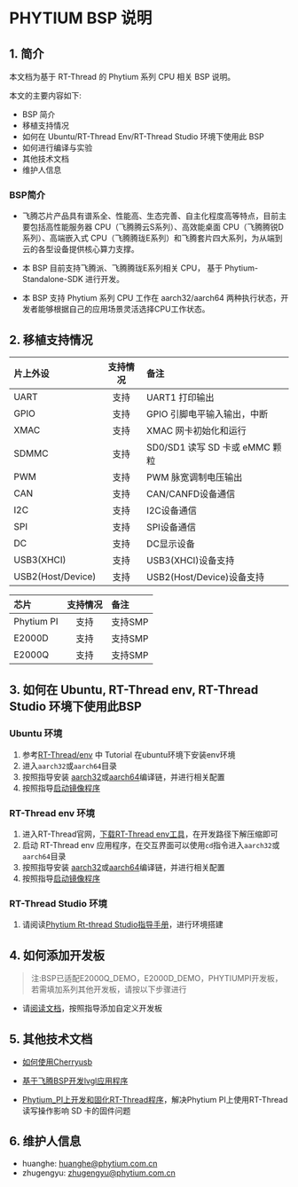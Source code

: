 # PHYTIUM BSP 说明

## 1. 简介

本文档为基于 RT-Thread 的 Phytium 系列 CPU 相关 BSP 说明。

本文的主要内容如下:

- BSP 简介
- 移植支持情况
- 如何在 Ubuntu/RT-Thread Env/RT-Thread Studio 环境下使用此 BSP
- 如何进行编译与实验
- 其他技术文档
- 维护人信息

### BSP简介

- 飞腾芯片产品具有谱系全、性能高、生态完善、自主化程度高等特点，目前主要包括高性能服务器 CPU（飞腾腾云S系列）、高效能桌面 CPU（飞腾腾锐D系列）、高端嵌入式 CPU（飞腾腾珑E系列）和飞腾套片四大系列，为从端到云的各型设备提供核心算力支撑。

- 本 BSP 目前支持飞腾派、飞腾腾珑E系列相关 CPU， 基于 Phytium-Standalone-SDK 进行开发。

- 本 BSP 支持 Phytium 系列 CPU 工作在 aarch32/aarch64 两种执行状态，开发者能够根据自己的应用场景灵活选择CPU工作状态。

## 2. 移植支持情况

| **片上外设**      | **支持情况** | **备注**                              |
| :-----------------| :----------: | :------------------------------------- |
| UART              |     支持     | UART1 打印输出 |
| GPIO              |     支持     | GPIO 引脚电平输入输出，中断 |
| XMAC              |     支持     | XMAC 网卡初始化和运行 |
| SDMMC             |     支持     | SD0/SD1 读写 SD 卡或 eMMC 颗粒 |
| PWM               |     支持     | PWM 脉宽调制电压输出        |
| CAN               |     支持     | CAN/CANFD设备通信 |
| I2C               |     支持     | I2C设备通信 |
| SPI               |     支持     | SPI设备通信 |
| DC                |     支持     | DC显示设备 |
| USB3(XHCI)        |     支持     | USB3(XHCI)设备支持|
| USB2(Host/Device) |     支持     | USB2(Host/Device)设备支持|

| **芯片**      | **支持情况** | **备注**                              |
| :----------------- | :----------: | :------------------------------------- |
| Phytium PI          |     支持     | 支持SMP |
| E2000D              |     支持     | 支持SMP |
| E2000Q              |     支持     | 支持SMP |

##  3. 如何在 Ubuntu, RT-Thread env, RT-Thread Studio 环境下使用此BSP

### Ubuntu 环境

1. 参考[RT-Thread/env](https://github.com/RT-Thread/env) 中 Tutorial 在ubuntu环境下安装env环境
2. 进入`aarch32`或`aarch64`目录
3. 按照指导安装 [aarch32](./aarch32/README.md)或[aarch64](./aarch64/README.md)编译链，并进行相关配置
4. 按照指导[启动镜像程序](./doc/how_to_flashed_binary.md)

### RT-Thread env 环境

1. 进入RT-Thread官网，[下载RT-Thread env工具](https://www.rt-thread.org/download.html)，在开发路径下解压缩即可
2. 启动 RT-Thread env 应用程序，在交互界面可以使用`cd`指令进入`aarch32`或`aarch64`目录
3. 按照指导安装 [aarch32](./aarch32/README.md)或[aarch64](./aarch64/README.md)编译链，并进行相关配置
4. 按照指导[启动镜像程序](./doc/how_to_flashed_binary.md)

### RT-Thread Studio 环境

1. 请阅读[Phytium Rt-thread Studio指导手册](./doc/how_to_use_rtthread_studio.md)，进行环境搭建

## 4. 如何添加开发板

>注:BSP已适配E2000Q_DEMO，E2000D_DEMO，PHYTIUMPI开发板，若需填加系列其他开发板，请按以下步骤进行

- 请[阅读文档](./doc/how_to_add_cus_board.md)，按照指导添加自定义开发板

## 5. 其他技术文档

- [如何使用Cherryusb](./doc/use_cherryusb.md)

- [基于飞腾BSP开发lvgl应用程序](./doc/use_phytium_dc_with_lvgl.md)

- [Phytium_PI上开发和固化RT-Thread程序](./doc/use_phytium_pi_sd_image.md)，解决Phytium PI上使用RT-Thread读写操作影响 SD 卡的固件问题

## 6. 维护人信息

- huanghe:  huanghe@phytium.com.cn
- zhugengyu:  zhugengyu@phytium.com.cn
